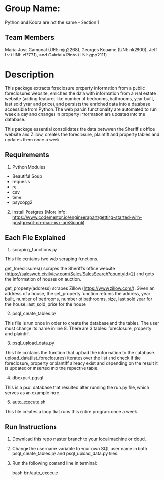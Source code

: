 # Group Name: 
Python and Kobra are not the same - Section 1

## Team Members: 
Maria Jose Gamonal (UNI: mjg2268), Georges Kouame (UNI: nk2800), Jeff Lv (UNI: zl2731), and Gabriela Pinto (UNI: gpp2111)

# Description
This package extracts foreclosure property information from a public foreclosures website, enriches the data with information 
from a real estate website (adding features like number of bedrooms, bathrooms, year built, last sold year and price), and persists the enriched data into a database accessible from Python. The web parsin functionality are automated to run week a day and changes in property information are updated into the database.

This package essential consolidates the data betwwen the Sheriff's office website and Zillow, creates the foreclosure, plaintiff and property tables and updates them once a week.

## Requirements
1. Python Modules
- Beautiful Soup
- requests
- re
- csv
- time
- psycopg2
2.  install Postgres (More info: https://www.codementor.io/engineerapart/getting-started-with-postgresql-on-mac-osx-are8jcopb).

## Each File Explained
1. scraping_functions.py

This file contains two web scraping functions. 

get_foreclosures() scrapes the Sheriff's office website (https://salesweb.civilview.com/Sales/SalesSearch?countyId=2) and gets the information of houses on auction.

get_property(address) scrapes Zillow (https://www.zillow.com/). Given an address of a house, the get_property function returns the address, year built, number of bedrooms, number of bathrooms, size, last sold year for the house, last_sold_price for the house


2. psql_create_tables.py

This file is run once in order to create the database and the tables. The user must change its name in line 8. There are 3 tables: foreclosure, property and plaintiff.


3. psql_upload_data.py

This file contains the function that upload the information to the database.
upload_data(list_foreclosures) iterates over the list and check if the foreclosure, property or plantiff already exist and depending on the result it is updated or inserted into the repective table.


4. dbexport.pgsql

This is a psql database that resulted after running the run.py file, which serves as an example here.

5. auto_execute.sh

This file creates a loop that runs this entire program once a week.

## Run Instructions

1. Download this repo master branch to your local machine or cloud.

2. Change the username variable to your own SQL user name in both psql_create_tables.py and psql_upload_data.py files.

3. Run the following comand line in terminal:

   bash bin/auto_execute




